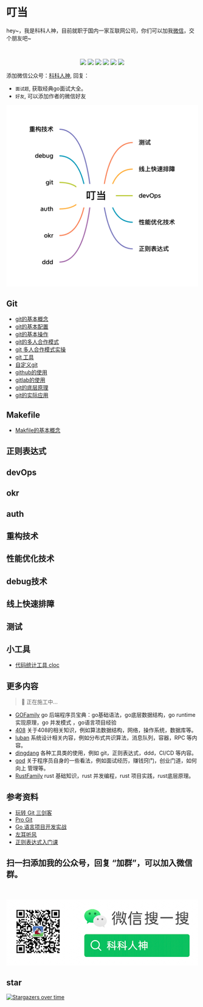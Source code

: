 <!--
 * @Author: shgopher shgopher@gmail.com
 * @Date: 2022-12-29 23:11:24
 * @LastEditors: shgopher shgopher@gmail.com
 * @LastEditTime: 2023-06-07 19:38:07
 * @FilePath: /dingdang/README.md
 * @Description: 
 * 
 * Copyright (c) 2023 by shgopher, All Rights Reserved. 
-->
# 叮当
<p align="left">
hey~，我是科科人神，目前就职于国内一家互联网公司，你们可以加我<a href="#wechat.png">微信</a>，交个朋友吧~
</p>
<br>
<p align="center">
<a href='#wechat.png'
 target="_blank"><img src="https://img.shields.io/static/v1?label=%E7%A7%91%E7%A7%91%E4%BA%BA%E7%A5%9E&message=%E5%85%AC%E4%BC%97%E5%8F%B7&color="></a>
<a href="https://www.youtube.com/channel/UCK8wjBe9sh4VHSowLQmWOzg" target="_blank"><img src="https://img.shields.io/static/v1?label=youtube&message=YouTube&color=red"></a>
<a href="https://space.bilibili.com/478621088" target="_blank"><img src="https://img.shields.io/static/v1?label=bilibili&message=b%E7%AB%99&color=blue"></a>
<a href="https://www.zhihu.com/people/shgopher" target="_blank"><img src="https://img.shields.io/static/v1?label=zhihu&message=%E7%9F%A5%E4%B9%8E&color=blue"></a>
<a href="https://blog.csdn.net/zyfljxzby" target="_blank"><img src="https://img.shields.io/static/v1?label=csdn&message=CSDN&color=red"></a>
<a href="https://www.toutiao.com/c/user/token/MS4wLjABAAAAIGeO1-kCUelF-G8GW3AvJlrEL7tiO24WHJmnX4nV1bs" target="_blank"><img src="https://img.shields.io/static/v1?label=toutiao&message=%E5%A4%B4%E6%9D%A1&color=red"></a>
</p>
添加微信公众号：<a href="#wechat.png">科科人神</a>, 回复：

- `面试题`, 获取经典go面试大全。
- `好友`, 可以添加作者的微信好友


![](./dingdang.png)                             
                              
## Git
- [git的基本概念](./git/基本概念)
- [git的基本配置](./git/基本配置)
- [git的基本操作](./git/基本操作)              
- [git的多人合作模式](./git/多人合作模式)
- [git 多人合作模式实操](./git/多人合作模式实操)
- [git 工具](./git/工具)
- [自定义git](./git/自定义)
- [github的使用](./git/github)
- [gitlab的使用](./git/gitlab)
- [git的底层原理](./git/底层原理)
- [git的实际应用](./git/实际应用)
## Makefile
- [Makfile的基本概念](./makefile/基本概念/README.md)
## 正则表达式
## devOps
## okr
## auth
## 重构技术
## 性能优化技术
## debug技术
## 线上快速排障
## 测试
## 小工具
- [代码统计工具 cloc](./small/cloc)

## 更多内容
> 👷 正在施工中...

- [GOFamily](https://github.com/shgopher/GOFamily) go 后端程序员宝典：go基础语法，go底层数据结构，go runtime 实现原理，go 并发模式 ，go语言项目经验
- [408](https://github.com/shgopher/408) 关于408的相关知识，例如算法数据结构，网络，操作系统，数据库等。
- [luban](https://github.com/shgopher/luban) 系统设计相关内容，例如分布式共识算法，消息队列，容器，RPC 等内容。
- [dingdang](https://github.com/shgopher/dingdang) 各种工具类的使用，例如 git，正则表达式，ddd，CI/CD 等内容。
- [god](https://github.com/shgopher/god) 关于程序员自身的一些看法，例如面试经历，赚钱窍门，创业门道，如何向上
管理等。
- [RustFamily](https://github.com/shgopher/RustFamily) rust 基础知识，rust 并发编程，rust 项目实践，rust底层原理。
## 参考资料
- [玩转 Git 三剑客](https://time.geekbang.org/course/intro/100021601)
- [Pro Git](https://git-scm.com/book/zh/v2)
- [Go 语言项目开发实战](https://time.geekbang.org/column/article/390401?cid=100079601)
- [左耳听风](https://time.geekbang.org/column/article/2440)
- [正则表达式入门课](https://time.geekbang.org/column/intro/100053301)

## 扫一扫添加我的公众号，回复 “加群”，可以加入微信群。

<p id="wechat.png" align="center">
<br>
<br>
<img src="./wechat.png"  alt="公众号搜：科科人神">
</p>
                                                                             
## star
                                                                             
[![Stargazers over time](https://starchart.cc/shgopher/dingdang.svg)](https://starchart.cc/shgopher/dingdang)
